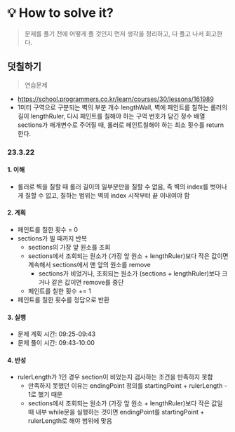 # 💡 How to solve it?
> 문제를 풀기 전에 어떻게 풀 것인지 먼저 생각을 정리하고, 다 풀고 나서 회고한다.

## 덧칠하기

> 연습문제

- https://school.programmers.co.kr/learn/courses/30/lessons/161989
- 1미터 구역으로 구분되는 벽의 부분 개수 lengthWall, 벽에 페인트를 칠하는 롤러의 길이 lengthRuler,
  다시 페인트를 칠해야 하는 구역 번호가 담긴 정수 배열 sections가 매개변수로 주어질 때,
  롤러로 페인트칠해야 하는 최소 횟수를 return한다.

### 23.3.22

#### 1. 이해

- 롤러로 벽을 칠할 때 롤러 길이의 일부분만을 칠할 수 없음,
  즉 벽의 index를 벗어나게 칠할 수 없고, 칠하는 범위는 벽의 index 시작부터 끝 이내여야 함

#### 2. 계획

- 페인트를 칠한 횟수 = 0
- sections가 빌 때까지 반복
  - sections의 가장 앞 원소를 조회
  - sections에서 조회되는 원소가 (가장 앞 원소 + lengthRuler)보다 작은 값이면
    계속해서 sections에서 맨 앞의 원소를 remove
    - sections가 비었거나, 조회되는 원소가
      (sections + lengthRuler)보다 크거나 같은 값이면 remove를 중단
  - 페인트를 칠한 횟수 += 1
- 페인트를 칠한 횟수를 정답으로 반환

#### 3. 실행

- 문제 계획 시간: 09:25-09:43
- 문제 풀이 시간: 09:43-10:00

#### 4. 반성

- rulerLength가 1인 경우 section이 비었는지 검사하는 조건을 만족하지 못함
  - 만족하지 못했던 이유는 endingPoint 정의를 startingPoint + rulerLength - 1로 했기 때문
  - sections에서 조회되는 원소가 (가장 앞 원소 + lengthRuler)보다 작은 값일 때
    내부 while문을 실행하는 것이면 endingPoint를
    startingPoint + rulerLength로 해야 범위에 맞음
